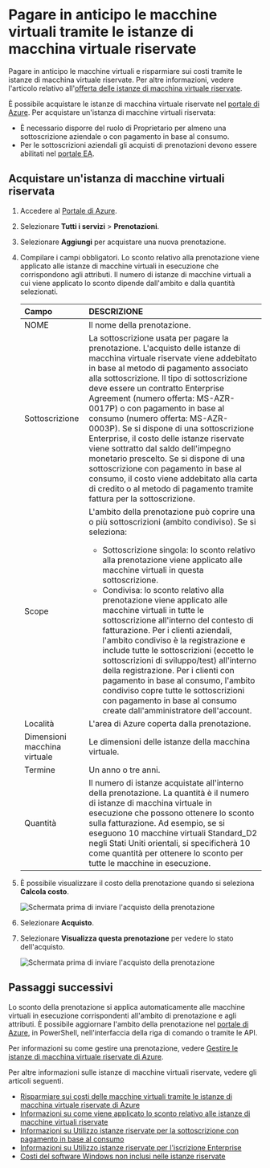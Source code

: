 # <a name="prepay-for-virtual-machines-with-reserved-vm-instances"></a>Pagare in anticipo le macchine virtuali tramite le istanze di macchina virtuale riservate

Pagare in anticipo le macchine virtuali e risparmiare sui costi tramite le istanze di macchina virtuale riservate. Per altre informazioni, vedere l'articolo relativo all'[offerta delle istanze di macchina virtuale riservate](https://azure.microsoft.com/pricing/reserved-vm-instances/).

È possibile acquistare le istanze di macchina virtuale riservate nel [portale di Azure](https://portal.azure.com). Per acquistare un'istanza di macchine virtuali riservata:
-   È necessario disporre del ruolo di Proprietario per almeno una sottoscrizione aziendale o con pagamento in base al consumo.
-   Per le sottoscrizioni aziendali gli acquisti di prenotazioni devono essere abilitati nel [portale EA](https://ea.azure.com).

## <a name="buy-a-reserved-virtual-machine-instance"></a>Acquistare un'istanza di macchine virtuali riservata
1. Accedere al [Portale di Azure](https://portal.azure.com).
2. Selezionare **Tutti i servizi** > **Prenotazioni**.
3. Selezionare **Aggiungi** per acquistare una nuova prenotazione.
4. Compilare i campi obbligatori. Lo sconto relativo alla prenotazione viene applicato alle istanze di macchine virtuali in esecuzione che corrispondono agli attributi. Il numero di istanze di macchine virtuali a cui viene applicato lo sconto dipende dall'ambito e dalla quantità selezionati.

    | Campo      | DESCRIZIONE|
    |:------------|:--------------|
    |NOME        |Il nome della prenotazione.| 
    |Sottoscrizione|La sottoscrizione usata per pagare la prenotazione. L'acquisto delle istanze di macchina virtuale riservate viene addebitato in base al metodo di pagamento associato alla sottoscrizione. Il tipo di sottoscrizione deve essere un contratto Enterprise Agreement (numero offerta: MS-AZR-0017P) o con pagamento in base al consumo (numero offerta: MS-AZR-0003P). Se si dispone di una sottoscrizione Enterprise, il costo delle istanze riservate viene sottratto dal saldo dell'impegno monetario prescelto. Se si dispone di una sottoscrizione con pagamento in base al consumo, il costo viene addebitato alla carta di credito o al metodo di pagamento tramite fattura per la sottoscrizione.|    
    |Scope       |L'ambito della prenotazione può coprire una o più sottoscrizioni (ambito condiviso). Se si seleziona: <ul><li>Sottoscrizione singola: lo sconto relativo alla prenotazione viene applicato alle macchine virtuali in questa sottoscrizione. </li><li>Condivisa: lo sconto relativo alla prenotazione viene applicato alle macchine virtuali in tutte le sottoscrizione all'interno del contesto di fatturazione. Per i clienti aziendali, l'ambito condiviso è la registrazione e include tutte le sottoscrizioni (eccetto le sottoscrizioni di sviluppo/test) all'interno della registrazione. Per i clienti con pagamento in base al consumo, l'ambito condiviso copre tutte le sottoscrizioni con pagamento in base al consumo create dall'amministratore dell'account.</li></ul>|
    |Località    |L'area di Azure coperta dalla prenotazione.|    
    |Dimensioni macchina virtuale     |Le dimensioni delle istanze della macchina virtuale.|
    |Termine        |Un anno o tre anni.|
    |Quantità    |Il numero di istanze acquistate all'interno della prenotazione. La quantità è il numero di istanze di macchina virtuale in esecuzione che possono ottenere lo sconto sulla fatturazione. Ad esempio, se si eseguono 10 macchine virtuali Standard_D2 negli Stati Uniti orientali, si specificherà 10 come quantità per ottenere lo sconto per tutte le macchine in esecuzione. |
5. È possibile visualizzare il costo della prenotazione quando si seleziona **Calcola costo**.

    ![Schermata prima di inviare l'acquisto della prenotazione](./media/virtual-machines-buy-compute-reservations/virtualmachines-reservedvminstance-purchase.png)

6. Selezionare **Acquisto**.
7. Selezionare **Visualizza questa prenotazione** per vedere lo stato dell'acquisto.

    ![Schermata prima di inviare l'acquisto della prenotazione](./media/virtual-machines-buy-compute-reservations/virtualmachines-reservedvmInstance-submit.png)

## <a name="next-steps"></a>Passaggi successivi 
Lo sconto della prenotazione si applica automaticamente alle macchine virtuali in esecuzione corrispondenti all'ambito di prenotazione e agli attributi. È possibile aggiornare l'ambito della prenotazione nel [portale di Azure](https://portal.azure.com), in PowerShell, nell'interfaccia della riga di comando o tramite le API. 

Per informazioni su come gestire una prenotazione, vedere [Gestire le istanze di macchina virtuale riservate di Azure](../articles/billing/billing-manage-reserved-vm-instance.md).

Per altre informazioni sulle istanze di macchine virtuali riservate, vedere gli articoli seguenti.

- [Risparmiare sui costi delle macchine virtuali tramite le istanze di macchina virtuale riservate di Azure](../articles/billing/billing-save-compute-costs-reservations.md)
- [Informazioni su come viene applicato lo sconto relativo alle istanze di macchine virtuali riservate](../articles/billing/billing-understand-vm-reservation-charges.md)
- [Informazioni su Utilizzo istanze riservate per la sottoscrizione con pagamento in base al consumo](../articles/billing/billing-understand-reserved-instance-usage.md)
- [Informazioni su Utilizzo istanze riservate per l'iscrizione Enterprise](../articles/billing/billing-understand-reserved-instance-usage-ea.md)
- [Costi del software Windows non inclusi nelle istanze riservate](../articles/billing/billing-reserved-instance-windows-software-costs.md)